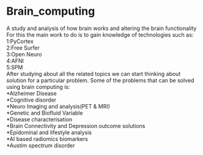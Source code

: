 # Brain_computing
A study and analysis of how brain works and altering the brain functionality
For this the main work to do is to gain knowledge of technologies such as:  
1:PyCortex<br>
2:Free Surfer<br>
3:Open Neuro<br>
4:AFNI<br>
5:SPM<br>
After studying about all the related topics we can start thinking about solution for a particular problem.
Some of the problems that can be solved using brain computing is:  
*Alzheimer Disease  
*Cognitive disorder  
*Neuro Imaging and analysis(PET & MRI)  
*Genetic and Biofluid Variable  
*Disease characterisation  
*Brain Connectivity and Depression outcome solutions  
*Epidominal and lifestyle analysis  
*AI based radiomics biomarkers  
*Austim spectrum disorder
 
 
